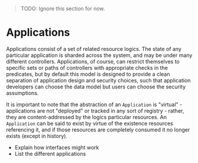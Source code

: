 > TODO: Ignore this section for now.

# Applications

Applications consist of a set of related resource logics. The state of any particular application is sharded across the system, and may be under many different controllers. Applications, of course, can restrict themselves to specific sets or paths of controllers with appropriate checks in the predicates, but by default this model is designed to provide a clean separation of application design and security choices, such that application developers can choose the data model but users can choose the security assumptions.

It is important to note that the abstraction of an `Application` is "virtual" - applications are not "deployed" or tracked in any sort of registry - rather, they are content-addressed by the logics particular resources. An `Application` can be said to exist by virtue of the existence resources referencing it, and if those resources are completely consumed it no longer exists (except in history).

- Explain how interfaces might work
- List the different applications
